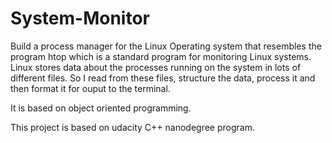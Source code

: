 # System-Monitor

Build a process manager for the Linux Operating system that resembles the program htop which is a standard program for monitoring Linux systems.
Linux stores data about the processes running on the system in lots of different files. 
So I read from these files, structure the data, process it and then format it for ouput to the terminal.

It is based on object oriented programming.

This project is based on udacity C++ nanodegree program.
